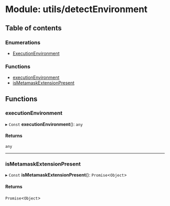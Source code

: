 # Module: utils/detectEnvironment

## Table of contents

### Enumerations

- [ExecutionEnvironment](../enums/utils_detectEnvironment.ExecutionEnvironment.md)

### Functions

- [executionEnvironment](utils_detectEnvironment.md#executionenvironment)
- [isMetamaskExtensionPresent](utils_detectEnvironment.md#ismetamaskextensionpresent)

## Functions

### executionEnvironment

▸ `Const` **executionEnvironment**(): `any`

#### Returns

`any`

___

### isMetamaskExtensionPresent

▸ `Const` **isMetamaskExtensionPresent**(): `Promise`<`Object`\>

#### Returns

`Promise`<`Object`\>
